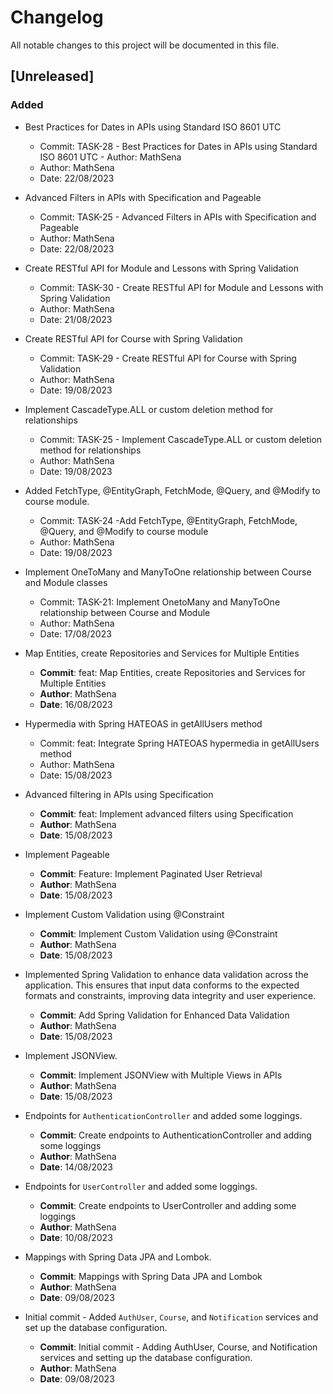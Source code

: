 # Changelog

All notable changes to this project will be documented in this file.

## [Unreleased]

### Added

- Best Practices for Dates in APIs using Standard ISO 8601 UTC
  - Commit: TASK-28 - Best Practices for Dates in APIs using Standard ISO 8601 UTC  - Author: MathSena
  - Author: MathSena
  - Date: 22/08/2023

- Advanced Filters in APIs with Specification and Pageable
  - Commit: TASK-25 - Advanced Filters in APIs with Specification and Pageable
  - Author: MathSena
  - Date: 22/08/2023

- Create RESTful API for Module and Lessons with Spring Validation
  - Commit: TASK-30 - Create RESTful API for Module and Lessons with Spring Validation
  - Author: MathSena
  - Date: 21/08/2023

- Create RESTful API for Course with Spring Validation
  - Commit: TASK-29 - Create RESTful API for Course with Spring Validation
  - Author: MathSena
  - Date: 19/08/2023

- Implement CascadeType.ALL or custom deletion method for relationships
  - Commit: TASK-25 - Implement CascadeType.ALL or custom deletion method for relationships
  - Author: MathSena
  - Date: 19/08/2023


- Added FetchType, @EntityGraph, FetchMode, @Query, and @Modify to course module.
  - Commit: TASK-24 -Add FetchType, @EntityGraph, FetchMode, @Query, and @Modify to course module
  - Author: MathSena
  - Date: 19/08/2023


- Implement OneToMany and ManyToOne relationship between Course and Module classes
  - Commit: TASK-21: Implement OnetoMany and ManyToOne relationship between Course and Module
  - Author: MathSena
  - Date: 17/08/2023


- Map Entities, create Repositories and Services for Multiple Entities
  - **Commit**: feat: Map Entities, create Repositories and Services for Multiple Entities
  - **Author**: MathSena
  - **Date**: 16/08/2023


- Hypermedia with Spring HATEOAS in getAllUsers method
  - Commit: feat: Integrate Spring HATEOAS hypermedia in getAllUsers method
  - Author: MathSena
  - Date: 15/08/2023


- Advanced filtering in APIs using Specification
  - **Commit**: feat: Implement advanced filters using Specification
  - **Author**: MathSena
  - **Date**: 15/08/2023


- Implement Pageable
  - **Commit**: Feature: Implement Paginated User Retrieval
  - **Author**: MathSena
  - **Date**: 15/08/2023


- Implement Custom Validation using @Constraint
  - **Commit**: Implement Custom Validation using @Constraint
  - **Author**: MathSena
  - **Date**: 15/08/2023

- Implemented Spring Validation to enhance data validation across the application. This ensures that input data conforms to the expected formats and constraints, improving data integrity and user experience.
  - **Commit**: Add Spring Validation for Enhanced Data Validation
  - **Author**: MathSena
  - **Date**: 15/08/2023


- Implement JSONView.
  - **Commit**: Implement JSONView with Multiple Views in APIs
  - **Author**: MathSena
  - **Date**: 15/08/2023


- Endpoints for `AuthenticationController` and added some loggings.
  - **Commit**: Create endpoints to AuthenticationController and adding some loggings
  - **Author**: MathSena
  - **Date**: 14/08/2023

- Endpoints for `UserController` and added some loggings.
  - **Commit**: Create endpoints to UserController and adding some loggings
  - **Author**: MathSena
  - **Date**: 10/08/2023


- Mappings with Spring Data JPA and Lombok.
  - **Commit**: Mappings with Spring Data JPA and Lombok
  - **Author**: MathSena
  - **Date**: 09/08/2023


- Initial commit - Added `AuthUser`, `Course`, and `Notification` services and set up the database configuration.
  - **Commit**: Initial commit - Adding AuthUser, Course, and Notification services and setting up the database configuration.
  - **Author**: MathSena
  - **Date**: 09/08/2023
